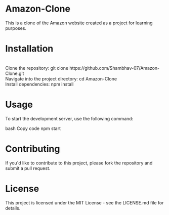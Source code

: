 # Amazon-Clone

This is a clone of the Amazon website created as a project for learning purposes.
<br>
<h1>Installation</h1>
<br>
Clone the repository: git clone https://github.com/Shambhav-07/Amazon-Clone.git
<br>
Navigate into the project directory: cd Amazon-Clone <br>
Install dependencies: npm install
<br>
<h1>Usage</h1>
To start the development server, use the following command:

bash
Copy code
npm start

<h1>Contributing</h1>
If you'd like to contribute to this project, please fork the repository and submit a pull request.

<h1>License</h1>
This project is licensed under the MIT License - see the LICENSE.md file for details.
